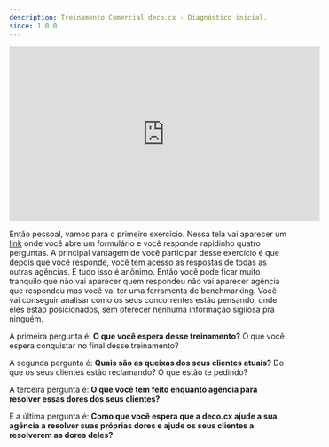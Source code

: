 ```yaml
---
description: Treinamento Comercial deco.cx - Diagnóstico inicial.
since: 1.0.0
---
```


<iframe width="560" height="315" src="https://www.youtube.com/embed/-jaFIqxavQc?si=4cfM6-Q7u367JgZS" title="YouTube video player" frameborder="0" allow="accelerometer; autoplay; clipboard-write; encrypted-media; gyroscope; picture-in-picture; web-share" allowfullscreen></iframe>
 
Então pessoal, vamos para o primeiro exercício. Nessa tela vai aparecer um [link](https://forms.gle/pze9zpHrZTJEt42d9) onde você abre um formulário e você responde rapidinho quatro perguntas. A principal vantagem de você participar desse exercício é que depois que você responde, você tem acesso as respostas de todas as outras agências. E tudo isso é anônimo. Então você pode ficar muito tranquilo que não vai aparecer quem respondeu não vai aparecer agência que respondeu mas você vai ter uma ferramenta de benchmarking. Você vai conseguir analisar como os seus concorrentes estão pensando, onde eles estão posicionados, sem oferecer nenhuma informação sigilosa pra ninguém.
 
 A primeira pergunta é: **O que você espera desse treinamento?** O que você espera conquistar no final desse treinamento?
 
 A segunda pergunta é: **Quais são as queixas dos seus clientes atuais?** Do que os seus clientes estão reclamando? O que estão te pedindo?
 
 A terceira pergunta é: **O que você tem feito enquanto agência para resolver essas dores dos seus clientes?**
 
 E a última pergunta é: **Como que você espera que a deco.cx ajude a sua agência a resolver suas próprias dores e ajude os seus clientes a resolverem as dores deles?**